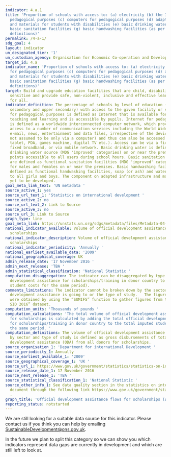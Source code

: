 ```yaml
---
indicator: 4.a.1
title: 'Proportion of schools with access to: (a) electricity (b) the Internet for
  pedagogical purposes (c) computers for pedagogical purposes (d) adapted infrastructure
  and materials for students with disabilities (e) basic drinking water (f) single-sex
  basic sanitation facilities (g) basic handwashing facilities (as per the WASH indicator
  definitions)'
permalink: /4-a-1/
sdg_goal: 4
layout: indicator
un_designated_tier: '1'
un_custodian_agency: Organisation for Economic Co-operation and Development (OECD)
target_id: 4.a
indicator_name: 'Proportion of schools with access to: (a) electricity (b) the Internet
  for pedagogical purposes (c) computers for pedagogical purposes (d) adapted infrastructure
  and materials for students with disabilities (e) basic drinking water (f) single-sex
  basic sanitation facilities (g) basic handwashing facilities (as per the WASH indicator
  definitions)'
target: Build and upgrade education facilities that are child, disability and gender
  sensitive and provide safe, non-violent, inclusive and effective learning environments
  for all.
indicator_definition: The percentage of schools by level of education (primary, lower
  secondary and upper secondary) with access to the given facility or service. Internet
  for pedagogical purposes is defined as Internet that is available for enhancing
  teaching and learning and is accessible by pupils. Internet for pedagogical purposes
  is defined as a worldwide interconnected computer network, which provides pupils
  access to a number of communication services including the World Wide Web and carries
  e-mail, news, entertainment and data files, irrespective of the device used (i.e.
  not assumed to be only via a computer) and thus can also be accessed by mobile telephone,
  tablet, PDA, games machine, digital TV etc.). Access can be via a fixed narrowband,
  fixed broadband, or via mobile network. Basic drinking water is defined as a functional
  drinking water source (MDG 'improved' categories) on or near the premises and water
  points accessible to all users during school hours. Basic sanitation facilities
  are defined as functional sanitation facilities (MDG 'improved' categories) separated
  for males and females on or near the premises. Basic handwashing facilities are
  defined as functional handwashing facilities, soap (or ash) and water available
  to all girls and boys. The component on adapted infrastructure and materials is
  yet to be developed.
goal_meta_link_text: 'UN metadata '
source_active_1: yes
source_url_text_1: 'Statistics on international development '
source_active_2: no
source_url_text_2: Link to Source
source_active_3: no
source_url_3: Link to Source
graph_type: line
goal_meta_link: https://unstats.un.org/sdgs/metadata/files/Metadata-04-0B-01.pdf
national_indicator_available: Volume of official development assistance flows for
  scholarships
national_indicator_description: Volume of official development assistance flows for
  scholarships
national_indicator_periodicity: 'Annually '
national_earliest_available_data: '2009'
national_geographical_coverage: UK
admin_release_date: '17 November 2016 '
admin_next_release: 'TBA '
admin_statistical_classification: 'National Statistic '
computation_disaggregation: The indicator can be disaggregated by type of aid (official
  development assistance for scholarships/training in donor country to the total imputed
  student costs for the same period).
comments_limitations: The indicator cannot be broken down by the sector the official
  development assistance is going to or the type of study.   The figures for the indicator
  were obtained by using the “SUMIFS” function to gather figures from the “data underlying
  SID 2016” dataset.
computation_units: 'Thousands of pounds '
computation_calculations: 'The total volume of official development assistance flows
  for scholarships is calculated by adding the total official development assistance
  for scholarships/training in donor country to the total imputed student costs for
  the same period. '
computation_definitions: The volume of official development assistance flows for scholarships
  by sector and type of study is defined as gross disbursements of total official
  development assistance (ODA) from all donors for scholarships.
source_organisation_1: 'Department for international Development '
source_periodicity_1: Annually
source_earliest_available_1: '2009'
source_geographical_coverage_1: 'UK '
source_url_1: https://www.gov.uk/government/statistics/statistics-on-international-development-2016
source_release_date_1: 17 November 2016
source_next_release_1: 'TBA '
source_statistical_classification_1: 'National Statistic '
source_other_info_1: See data quality section in the statistics on international development
  document through the following link https://www.gov.uk/government/statistics/statistics-on-international-development-2016
  .
graph_title: 'Official development assistance flows for scholarships (£000s) '
reporting_status: notstarted
---
```


We are still looking for a suitable data source for this indicator. Please contact us if you think you can help by emailing <a href="mailto:SustainableDevelopment@ons.gov.uk">SustainableDevelopment@ons.gov.uk</a>.

In the future we plan to split this category so we can show you which indicators represent data gaps are currently in development and which are still left to look at.
